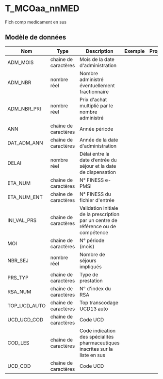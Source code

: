 # T_MCOaa_nnMED

Fich comp medicament en sus


## Modèle de données

|Nom|Type|Description|Exemple|Propriétés|
|-|-|-|-|-|
|ADM_MOIS|chaîne de caractères|Mois de la date d'administration|||
|ADM_NBR|nombre réel|Nombre administré éventuellement fractionnaire|||
|ADM_NBR_PRI|nombre réel|Prix d'achat multiplié par le nombre administré|||
|ANN|chaîne de caractères|Année période|||
|DAT_ADM_ANN|chaîne de caractères|Année de la date d'administration|||
|DELAI|nombre réel|Délai entre la date d’entrée du séjour et la date de dispensation|||
|ETA_NUM|chaîne de caractères|N° FINESS e-PMSI|||
|ETA_NUM_ENT|chaîne de caractères|N° FINESS du fichier d'entrée|||
|INI_VAL_PRS|chaîne de caractères|Validation initiale de la prescription par un centre de référence ou de compétence|||
|MOI|chaîne de caractères|N° période (mois)|||
|NBR_SEJ|nombre réel|Nombre de séjours impliqués|||
|PRS_TYP|chaîne de caractères|Type de prestation|||
|RSA_NUM|chaîne de caractères|N° d'index du RSA|||
|TOP_UCD_AUTO|chaîne de caractères|Top transcodage UCD13 auto|||
|UCD_UCD_COD|chaîne de caractères|Code UCD|||
|COD_LES|chaîne de caractères|Code indication des spécialités pharmaceutiques inscrites sur la liste en sus|||
|UCD_COD|chaîne de caractères|Code UCD|||
